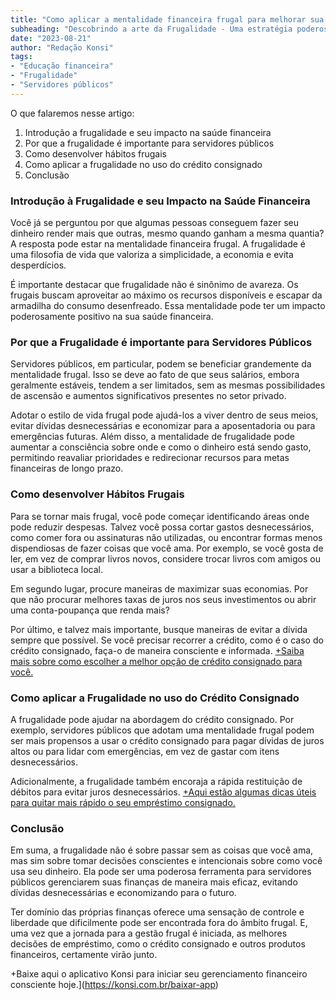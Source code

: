```yaml
---
title: "Como aplicar a mentalidade financeira frugal para melhorar sua vida financeira"
subheading: "Descobrindo a arte da Frugalidade - Uma estratégia poderosa para servidores públicos"
date: "2023-08-21"
author: "Redação Konsi"
tags:
- "Educação financeira"
- "Frugalidade"
- "Servidores públicos"
---
```


O que falaremos nesse artigo:

1. Introdução a frugalidade e seu impacto na saúde financeira
2. Por que a frugalidade é importante para servidores públicos
3. Como desenvolver hábitos frugais 
4. Como aplicar a frugalidade no uso do crédito consignado
5. Conclusão

### Introdução à Frugalidade e seu Impacto na Saúde Financeira

Você já se perguntou por que algumas pessoas conseguem fazer seu dinheiro render mais que outras, mesmo quando ganham a mesma quantia? A resposta pode estar na mentalidade financeira frugal. A frugalidade é uma filosofia de vida que valoriza a simplicidade, a economia e evita desperdícios.

É importante destacar que frugalidade não é sinônimo de avareza. Os frugais buscam aproveitar ao máximo os recursos disponíveis e escapar da armadilha do consumo desenfreado. Essa mentalidade pode ter um impacto poderosamente positivo na sua saúde financeira.

### Por que a Frugalidade é importante para Servidores Públicos

Servidores públicos, em particular, podem se beneficiar grandemente da mentalidade frugal. Isso se deve ao fato de que seus salários, embora geralmente estáveis, tendem a ser limitados, sem as mesmas possibilidades de ascensão e aumentos significativos presentes no setor privado.

Adotar o estilo de vida frugal pode ajudá-los a viver dentro de seus meios, evitar dívidas desnecessárias e economizar para a aposentadoria ou para emergências futuras. Além disso, a mentalidade de frugalidade pode aumentar a consciência sobre onde e como o dinheiro está sendo gasto, permitindo reavaliar prioridades e redirecionar recursos para metas financeiras de longo prazo.

### Como desenvolver Hábitos Frugais 

Para se tornar mais frugal, você pode começar identificando áreas onde pode reduzir despesas. Talvez você possa cortar gastos desnecessários, como comer fora ou assinaturas não utilizadas, ou encontrar formas menos dispendiosas de fazer coisas que você ama. Por exemplo, se você gosta de ler, em vez de comprar livros novos, considere trocar livros com amigos ou usar a biblioteca local.

Em segundo lugar, procure maneiras de maximizar suas economias. Por que não procurar melhores taxas de juros nos seus investimentos ou abrir uma conta-poupança que renda mais?

Por último, e talvez mais importante, busque maneiras de evitar a dívida sempre que possível. Se você precisar recorrer a crédito, como é o caso do crédito consignado, faça-o de maneira consciente e informada. [+Saiba mais sobre como escolher a melhor opção de crédito consignado para você.](https://konsi.com.br/postagem/como-escolher-entre-emprstimo-pessoal-e-consignado-guia-para-servidores-pblicos)

### Como aplicar a Frugalidade no uso do Crédito Consignado

A frugalidade pode ajudar na abordagem do crédito consignado. Por exemplo, servidores públicos que adotam uma mentalidade frugal podem ser mais propensos a usar o crédito consignado para pagar dívidas de juros altos ou para lidar com emergências, em vez de gastar com itens desnecessários.

Adicionalmente, a frugalidade também encoraja a rápida restituição de débitos para evitar juros desnecessários. [+Aqui estão algumas dicas úteis para quitar mais rápido o seu empréstimo consignado.](https://konsi.com.br/postagens/dicas-para-quitar-o-emprstimo-consignado-mais-rapidamente)

### Conclusão

Em suma, a frugalidade não é sobre passar sem as coisas que você ama, mas sim sobre tomar decisões conscientes e intencionais sobre como você usa seu dinheiro. Ela pode ser uma poderosa ferramenta para servidores públicos gerenciarem suas finanças de maneira mais eficaz, evitando dívidas desnecessárias e economizando para o futuro.

Ter domínio das próprias finanças oferece uma sensação de controle e liberdade que dificilmente pode ser encontrada fora do âmbito frugal. E, uma vez que a jornada para a gestão frugal é iniciada, as melhores decisões de empréstimo, como o crédito consignado e outros produtos financeiros, certamente virão junto. 

+Baixe aqui o aplicativo Konsi para iniciar seu gerenciamento financeiro consciente hoje.](https://konsi.com.br/baixar-app)